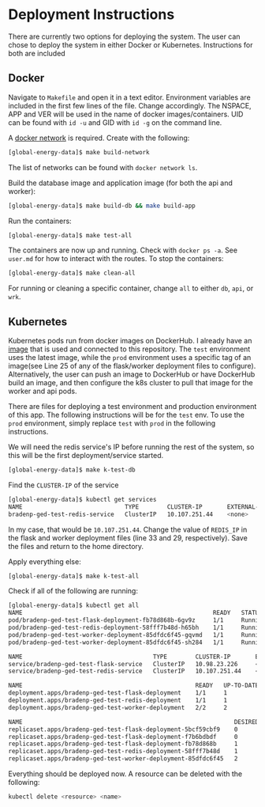 # Deployment Instructions

There are currently two options for deploying the system. The user can chose to deploy the system in either Docker or Kubernetes. Instructions for both are included

## Docker

Navigate to `Makefile` and open it in a text editor. Environment variables are included in the first few lines of the file. Change accordingly. The NSPACE, APP and VER will be used in the name of docker images/containers. UID can be found with `id -u` and GID with `id -g` on the command line. 

A [docker network](https://docs.docker.com/network/network-tutorial-standalone/) is required. Create with the following:
```bash
[global-energy-data]$ make build-network
```

The list of networks can be found with `docker network ls`.

Build the database image and application image (for both the api and worker):

```bash
[global-energy-data]$ make build-db && make build-app
```

Run the containers:

```bash
[global-energy-data]$ make test-all
```

The containers are now up and running. Check with `docker ps -a`. See `user.md` for how to interact with the routes. To stop the containers:

```bash
[global-energy-data]$ make clean-all
```

For running or cleaning a specific container, change `all` to either `db`, `api`, or `wrk`.

## Kubernetes

Kubernetes pods run from docker images on DockerHub. I already have an [image](https://hub.docker.com/repository/docker/bradenpecora/global-energy-data-app/general) that is used and connected to this repository. The `test` environment uses the latest image, while the `prod` environment uses a specific tag of an image(see Line 25 of any of the flask/worker deployment files to configure). Alternatively, the user can push an image to DockerHub or have DockerHub build an image, and then configure the k8s cluster to pull that image for the worker and api pods.

There are files for deploying a test environment and production environment of this app. The following instructions will be for the `test` env. To use the `prod` environment, simply replace `test` with `prod` in the following instructions. 

We will need the redis service's IP before running the rest of the system, so this will be the first deployment/service started.

```bash
[global-energy-data]$ make k-test-db
```

Find the `CLUSTER-IP` of the service

```bash
[global-energy-data]$ kubectl get services
NAME                             TYPE        CLUSTER-IP       EXTERNAL-IP   PORT(S)          AGE
bradenp-ged-test-redis-service   ClusterIP   10.107.251.44    <none>        6379/TCP         148m
```

In my case, that would be `10.107.251.44`. Change the value of `REDIS_IP` in the flask and worker deployment files (line 33 and 29, respectively). Save the files and return to the home directory.

Apply everything else:

```bash
[global-energy-data]$ make k-test-all
```

Check if all of the following are running:

```bash
[global-energy-data]$ kubectl get all
NAME                                                      READY   STATUS    RESTARTS   AGE
pod/bradenp-ged-test-flask-deployment-fb78d868b-6gv9z     1/1     Running   6          115m
pod/bradenp-ged-test-redis-deployment-58fff7b48d-h65bh    1/1     Running   0          146m
pod/bradenp-ged-test-worker-deployment-85dfdc6f45-gqvmd   1/1     Running   0          107m
pod/bradenp-ged-test-worker-deployment-85dfdc6f45-sh284   1/1     Running   0          107m

NAME                                     TYPE        CLUSTER-IP       EXTERNAL-IP   PORT(S)          AGE
service/bradenp-ged-test-flask-service   ClusterIP   10.98.23.226     <none>        5000/TCP         145m
service/bradenp-ged-test-redis-service   ClusterIP   10.107.251.44    <none>        6379/TCP         158m

NAME                                                 READY   UP-TO-DATE   AVAILABLE   AGE
deployment.apps/bradenp-ged-test-flask-deployment    1/1     1            1           145m
deployment.apps/bradenp-ged-test-redis-deployment    1/1     1            1           146m
deployment.apps/bradenp-ged-test-worker-deployment   2/2     2            2           107m

NAME                                                            DESIRED   CURRENT   READY   AGE
replicaset.apps/bradenp-ged-test-flask-deployment-5bcf59cbf9    0         0         0       125m
replicaset.apps/bradenp-ged-test-flask-deployment-f7b6bdbdf     0         0         0       145m
replicaset.apps/bradenp-ged-test-flask-deployment-fb78d868b     1         1         1       115m
replicaset.apps/bradenp-ged-test-redis-deployment-58fff7b48d    1         1         1       146m
replicaset.apps/bradenp-ged-test-worker-deployment-85dfdc6f45   2         2         2       107m
```

Everything should be deployed now. A resource can be deleted with the following:

```bash
kubectl delete <resource> <name>
```